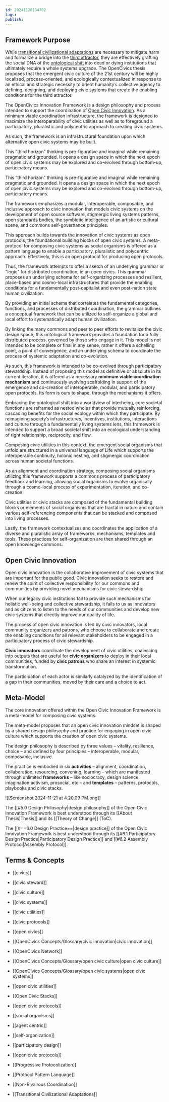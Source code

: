 ```yaml
---
id: 20241120134702
tags: 
publish:
---
```

## Framework Purpose

While [transitional civilizational adaptations](https://publish.obsidian.md/opencivics/OpenCivics+Concepts/Transitional+Civilizational+Adaptations) are necessary to mitigate harm and formalize a bridge into the [third attractor](https://publish.obsidian.md/opencivics/OpenCivics+Concepts/Glossary/third+attractor), they are effectively grafting the social DNA of the [ontological shift](https://publish.obsidian.md/opencivics/OpenCivics+Thesis/Our+Critical+Path#The%20Ontological%20Shift) into dead or dying institutions that ultimately require a whole systems upgrade. The OpenCivics thesis proposes that the emergent civic culture of the 21st century will be highly localized, process-oriented, and ecologically contextualized in response to an ethical and strategic necessity to orient humanity’s collective agency to defining, designing, and deploying civic systems that create the enabling conditions for the third attractor.

The OpenCivics Innovation Framework is a design philosophy and process intended to support the coordination of [Open Civic Innovation](https://publish.obsidian.md/opencivics/OpenCivics+Concepts/Open+Civic+Innovation). As a minimum viable coordination infrastructure, the framework is designed to maximize the interoperability of civic utilities as well as to foreground a participatory, pluralistic and polycentric approach to creating civic systems.

As such, the framework is an infrastructural foundation upon which alternative open civic systems may be built.

This “third horizon” thinking is pre-figurative and imaginal while remaining pragmatic and grounded. It opens a design space in which the next epoch of open civic systems may be explored and co-evolved through bottom-up, participatory means.

This “third horizon” thinking is pre-figurative and imaginal while remaining pragmatic and grounded. It opens a design space in which the next epoch of open civic systems may be explored and co-evolved through bottom-up, participatory means.

The framework emphasizes a modular, interoperable, composable, and inclusive approach to civic innovation that models civic systems on the development of open source software, stigmergic living systems patterns, open standards bodies, the symbiotic intelligence of an artistic or cultural scene, and commons self-governance principles.

This approach builds towards the innovation of civic systems as open protocols, the foundational building blocks of open civic systems. A meta-protocol for composing civic systems as social organisms is offered as a pattern language to enable a participatory, pluralistic and polycentric approach. Effectively, this is an open protocol for producing open protocols.

Thus, the framework attempts to offer a sketch of an underlying grammar or "logic" for distributed coordination, ie an open civics. This grammar proposes an underlying schema for self-organizing processes and resilient, place-based and cosmo-local infrastructures that provide the enabling conditions for a fundamentally post-capitalist and even post-nation state human civilization.

By providing an initial schema that correlates the fundamental categories, functions, and processes of distributed coordination, the grammar outlines a conceptual framework that can be utilized to self-organize a global and local effort to systematically adapt human civilization.

By linking the many commons and peer to peer efforts to revitalize the civic design space, this ontological framework provides a foundation for a fully distributed process, governed by those who engage in it. This model is not intended to be complete or final in any sense, rather it offers a schelling point, a point of convergence, and an underlying schema to coordinate the process of systemic adaptation and co-evolution.

As such, this framework is intended to be co-evolved through participatory stewardship. Instead of proposing this model as definitive or absolute in its current iteration, it is offered as a necessary **minimum viable coordination mechanism** and continuously evolving scaffolding in support of the emergence and co-creation of interoperable, modular, and participatory open protocols. Its form is ours to shape, through the mechanisms it offers.

Embracing the ontological shift into a worldview of interbeing, core societal functions are reframed as nested wholes that provide mutually reinforcing, cascading benefits for the social ecology within which they participate. By reimagining society’s infrastructures, incentives, institutions, interactions and culture through a fundamentally living systems lens, this framework is intended to support a broad societal shift into an ecological understanding of right relationship, reciprocity, and flow.

Composing civic utilities in this context, the emergent social organisms that unfold are structured in a universal language of Life which supports the interoperable continuity, holonic nesting, and stigmergic coordination across human societal functions.

As an alignment and coordination strategy, composing social organisms utilizing this framework supports a commons process of participatory feedback and learning, allowing social organisms to evolve organically through a cosmo-local process of experimentation, iteration, and co-creation.

Civic utilities or civic stacks are composed of the fundamental building blocks or elements of social organisms that are fractal in nature and contain various self-referencing components that can be stacked and composed into living processes.

Lastly, the framework contextualizes and coordinates the application of a diverse and pluralistic array of frameworks, mechanisms, templates and tools. These practices for self-organization are then shared through an open knowledge commons.

## Open Civic Innovation

Open civic innovation is the collaborative improvement of civic systems that are important for the public good. Civic innovation seeks to restore and renew the spirit of collective responsibility for our commons and communities by providing novel mechanisms for civic stewardship.

When our legacy civic institutions fail to provide such mechanisms for holistic well-being and collective stewardship, it falls to us as innovators and as citizens to listen to the needs of our communities and develop new civic systems that directly improve our quality of life.

The process of open civic innovation is led by civic innovators, local community organizers and patrons, who choose to collaborate and create the enabling conditions for all relevant stakeholders to be engaged in a participatory process of civic stewardship.

**Civic innovators** coordinate the development of civic utilities, coalescing into outputs that are useful for **civic organizers** to deploy in their local communities, funded by **civic patrons** who share an interest in systemic transformation.

The participation of each actor is similarly catalyzed by the identification of a gap in their communities, moved by their care and a choice to act.


## Meta-Model

The core innovation offered within the Open Civic Innovation Framework is a meta-model for composing civic systems.

The meta-model proposes that an open civic innovation mindset is shaped by a shared design philosophy and practice for engaging in open civic culture which supports the creation of open civic systems. 

The design philosophy is described by three values – vitality, resilience, choice – and defined by four principles – interoperable, modular, composable, inclusive.

The practice is embodied in six **activities** – alignment, coordination, collaboration, resourcing, convening, learning – which are manifested through unlimited **frameworks** – like sociocracy, design science, imagination activism, prosocial, etc – and **templates** – patterns, protocols, playbooks and civic stacks.


![[Screenshot 2024-11-21 at 4.20.09 PM.png]]

The [[#5.0 Design Philosophy|design philosophy]] of the Open Civic Innovation Framework is best understood through its [[About Thesis|Thesis]] and its [[Theory of Change]] (ToC).

The [[#==6.0 Design Practice==|design practice]] of the Open Civic Innovation Framework is best understood through its [[#6.1 Participatory Design Practice|Participatory Design Practice]] and [[#6.2 Assembly Protocol|Assembly Protocol]].

## Terms & Concepts

- [[civics]]
- [[civic steward]]
- [[civic culture]]
- [[civic systems]]
- [[civic utilities]]
- [[civic protocols]]

- [[open civics]]
- [[OpenCivics Concepts/Glossary/civic innovation|civic innovation]]
- [[OpenCivics Network]]
- [[OpenCivics Concepts/Glossary/open civic culture|open civic culture]]
- [[OpenCivics Concepts/Glossary/open civic systems|open civic systems]]
- [[open civic utilities]]
- [[Open Civic Stacks]]
- [[open civic protocols]]

- [[social organisms]]
- [[agent centric]]
- [[self-organization]]
- [[participatory design]]
- [[open civic protocols]]

- [[Progressive Protocolization]]
- [[Protocol Pattern Language]]
- [[Non-Rivalrous Coordination]]
- [[Transitional Civilizational Adaptations]]